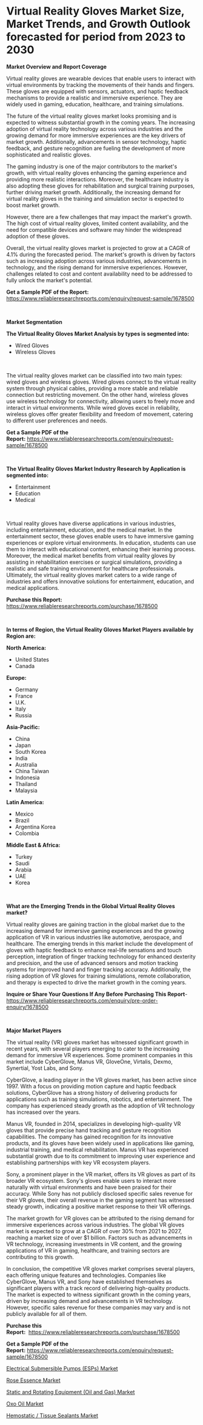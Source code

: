 <p><h1>Virtual Reality Gloves Market Size, Market Trends, and Growth Outlook forecasted for period from 2023 to 2030</h1></p><p><strong>Market Overview and Report Coverage</strong></p>
<p><p>Virtual reality gloves are wearable devices that enable users to interact with virtual environments by tracking the movements of their hands and fingers. These gloves are equipped with sensors, actuators, and haptic feedback mechanisms to provide a realistic and immersive experience. They are widely used in gaming, education, healthcare, and training simulations.</p><p>The future of the virtual reality gloves market looks promising and is expected to witness substantial growth in the coming years. The increasing adoption of virtual reality technology across various industries and the growing demand for more immersive experiences are the key drivers of market growth. Additionally, advancements in sensor technology, haptic feedback, and gesture recognition are fueling the development of more sophisticated and realistic gloves.</p><p>The gaming industry is one of the major contributors to the market's growth, with virtual reality gloves enhancing the gaming experience and providing more realistic interactions. Moreover, the healthcare industry is also adopting these gloves for rehabilitation and surgical training purposes, further driving market growth. Additionally, the increasing demand for virtual reality gloves in the training and simulation sector is expected to boost market growth.</p><p>However, there are a few challenges that may impact the market's growth. The high cost of virtual reality gloves, limited content availability, and the need for compatible devices and software may hinder the widespread adoption of these gloves.</p><p>Overall, the virtual reality gloves market is projected to grow at a CAGR of 4.1% during the forecasted period. The market's growth is driven by factors such as increasing adoption across various industries, advancements in technology, and the rising demand for immersive experiences. However, challenges related to cost and content availability need to be addressed to fully unlock the market's potential.</p></p>
<p><strong>Get a Sample PDF of the Report:</strong> <a href="https://www.reliableresearchreports.com/enquiry/request-sample/1678500">https://www.reliableresearchreports.com/enquiry/request-sample/1678500</a></p>
<p>&nbsp;</p>
<p><strong>Market Segmentation</strong></p>
<p><strong>The Virtual Reality Gloves Market Analysis by types is segmented into:</strong></p>
<p><ul><li>Wired Gloves</li><li>Wireless Gloves</li></ul></p>
<p>&nbsp;</p>
<p><p>The virtual reality gloves market can be classified into two main types: wired gloves and wireless gloves. Wired gloves connect to the virtual reality system through physical cables, providing a more stable and reliable connection but restricting movement. On the other hand, wireless gloves use wireless technology for connectivity, allowing users to freely move and interact in virtual environments. While wired gloves excel in reliability, wireless gloves offer greater flexibility and freedom of movement, catering to different user preferences and needs.</p></p>
<p><strong>Get a Sample PDF of the Report:</strong>&nbsp;<a href="https://www.reliableresearchreports.com/enquiry/request-sample/1678500">https://www.reliableresearchreports.com/enquiry/request-sample/1678500</a></p>
<p>&nbsp;</p>
<p><strong>The Virtual Reality Gloves Market Industry Research by Application is segmented into:</strong></p>
<p><ul><li>Entertainment</li><li>Education</li><li>Medical</li></ul></p>
<p>&nbsp;</p>
<p><p>Virtual reality gloves have diverse applications in various industries, including entertainment, education, and the medical market. In the entertainment sector, these gloves enable users to have immersive gaming experiences or explore virtual environments. In education, students can use them to interact with educational content, enhancing their learning process. Moreover, the medical market benefits from virtual reality gloves by assisting in rehabilitation exercises or surgical simulations, providing a realistic and safe training environment for healthcare professionals. Ultimately, the virtual reality gloves market caters to a wide range of industries and offers innovative solutions for entertainment, education, and medical applications.</p></p>
<p><strong>Purchase this Report:</strong>&nbsp; <a href="https://www.reliableresearchreports.com/purchase/1678500">https://www.reliableresearchreports.com/purchase/1678500</a></p>
<p>&nbsp;</p>
<p><strong>In terms of Region, the Virtual Reality Gloves Market Players available by Region are:</strong></p>
<p>
    <p> <strong> North America: </strong>
        <ul>
            <li>United States</li>
            <li>Canada</li>
        </ul>
        </p> 
    <p> <strong> Europe: </strong>
        <ul>
            <li>Germany</li>
            <li>France</li>
            <li>U.K.</li>
            <li>Italy</li>
            <li>Russia</li>
        </ul>
        </p> 
    <p> <strong> Asia-Pacific: </strong>
        <ul>
            <li>China</li>
            <li>Japan</li>
            <li>South Korea</li>
            <li>India</li>
            <li>Australia</li>
            <li>China Taiwan</li>
            <li>Indonesia</li>
            <li>Thailand</li>
            <li>Malaysia</li>
        </ul>
        </p> 
    <p> <strong> Latin America: </strong>
        <ul>
            <li>Mexico</li>
            <li>Brazil</li>
            <li>Argentina Korea</li>
            <li>Colombia</li>
        </ul>
        </p> 
    <p> <strong> Middle East & Africa: </strong>
        <ul>
            <li>Turkey</li>
            <li>Saudi</li>
            <li>Arabia</li>
            <li>UAE</li>
            <li>Korea</li>
        </ul>
    </p>
    </p>
<p>&nbsp;</p>
<p><strong>What are the Emerging Trends in the Global Virtual Reality Gloves market?</strong></p>
<p><p>Virtual reality gloves are gaining traction in the global market due to the increasing demand for immersive gaming experiences and the growing application of VR in various industries like automotive, aerospace, and healthcare. The emerging trends in this market include the development of gloves with haptic feedback to enhance real-life sensations and touch perception, integration of finger tracking technology for enhanced dexterity and precision, and the use of advanced sensors and motion tracking systems for improved hand and finger tracking accuracy. Additionally, the rising adoption of VR gloves for training simulations, remote collaboration, and therapy is expected to drive the market growth in the coming years.</p></p>
<p><strong>Inquire or Share Your Questions If Any Before Purchasing This Report</strong>- <a href="https://www.reliableresearchreports.com/enquiry/pre-order-enquiry/1678500">https://www.reliableresearchreports.com/enquiry/pre-order-enquiry/1678500</a></p>
<p>&nbsp;</p>
<p><strong>Major Market Players</strong></p>
<p><p>The virtual reality (VR) gloves market has witnessed significant growth in recent years, with several players emerging to cater to the increasing demand for immersive VR experiences. Some prominent companies in this market include CyberGlove, Manus VR, GloveOne, Virtalis, Dexmo, Synertial, Yost Labs, and Sony.</p><p>CyberGlove, a leading player in the VR gloves market, has been active since 1997. With a focus on providing motion capture and haptic feedback solutions, CyberGlove has a strong history of delivering products for applications such as training simulations, robotics, and entertainment. The company has experienced steady growth as the adoption of VR technology has increased over the years.</p><p>Manus VR, founded in 2014, specializes in developing high-quality VR gloves that provide precise hand tracking and gesture recognition capabilities. The company has gained recognition for its innovative products, and its gloves have been widely used in applications like gaming, industrial training, and medical rehabilitation. Manus VR has experienced substantial growth due to its commitment to improving user experience and establishing partnerships with key VR ecosystem players.</p><p>Sony, a prominent player in the VR market, offers its VR gloves as part of its broader VR ecosystem. Sony's gloves enable users to interact more naturally with virtual environments and have been praised for their accuracy. While Sony has not publicly disclosed specific sales revenue for their VR gloves, their overall revenue in the gaming segment has witnessed steady growth, indicating a positive market response to their VR offerings.</p><p>The market growth for VR gloves can be attributed to the rising demand for immersive experiences across various industries. The global VR gloves market is expected to grow at a CAGR of over 30% from 2021 to 2027, reaching a market size of over $1 billion. Factors such as advancements in VR technology, increasing investments in VR content, and the growing applications of VR in gaming, healthcare, and training sectors are contributing to this growth.</p><p>In conclusion, the competitive VR gloves market comprises several players, each offering unique features and technologies. Companies like CyberGlove, Manus VR, and Sony have established themselves as significant players with a track record of delivering high-quality products. The market is expected to witness significant growth in the coming years, driven by increasing demand and advancements in VR technology. However, specific sales revenue for these companies may vary and is not publicly available for all of them.</p></p>
<p><strong>Purchase this Report:</strong>&nbsp;&nbsp;<a href="https://www.reliableresearchreports.com/purchase/1678500">https://www.reliableresearchreports.com/purchase/1678500</a></p>
<p></p>
<p><strong>Get a Sample PDF of the Report:</strong>&nbsp;<a href="https://www.reliableresearchreports.com/enquiry/request-sample/1678500">https://www.reliableresearchreports.com/enquiry/request-sample/1678500</a></p>
<p><p><a href="https://www.linkedin.com/pulse/electrical-submersible-pumps-esps-market-insights-players-p2wjf/">Electrical Submersible Pumps (ESPs) Market</a></p><p><a href="https://medium.com/@sandramurphy56/rose-essence-market-size-growth-forecast-2023-2030-f524bc403c46">Rose Essence Market</a></p><p><a href="https://www.linkedin.com/pulse/static-rotating-equipment-oil-gas-market-size-share-amp-099bf/">Static and Rotating Equipment (Oil and Gas) Market</a></p><p><a href="https://medium.com/@debradaniels04/oxo-oil-market-size-growth-forecast-2023-2030-6c940235ee2a">Oxo Oil Market</a></p><p><a href="https://github.com/amonskiyk/Market-Research-Report-List-1/blob/main/hemostatic-tissue-sealants-market.md">Hemostatic / Tissue Sealants Market</a></p></p>